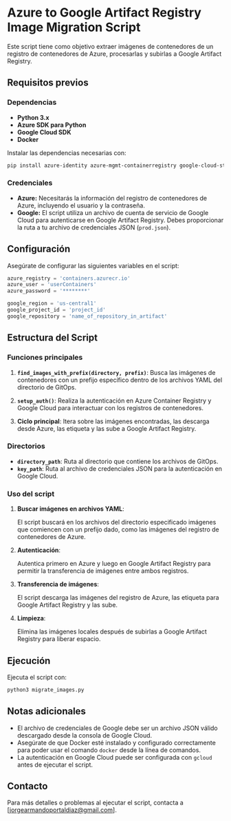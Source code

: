 
# Azure to Google Artifact Registry Image Migration Script

Este script tiene como objetivo extraer imágenes de contenedores de un registro de contenedores de Azure, procesarlas y subirlas a Google Artifact Registry.

## Requisitos previos

### Dependencias

- **Python 3.x**
- **Azure SDK para Python**
- **Google Cloud SDK**
- **Docker**

Instalar las dependencias necesarias con:

```bash
pip install azure-identity azure-mgmt-containerregistry google-cloud-storage google-auth google-cloud
```

### Credenciales

- **Azure:** Necesitarás la información del registro de contenedores de Azure, incluyendo el usuario y la contraseña.
- **Google:** El script utiliza un archivo de cuenta de servicio de Google Cloud para autenticarse en Google Artifact Registry. Debes proporcionar la ruta a tu archivo de credenciales JSON (`prod.json`).

## Configuración

Asegúrate de configurar las siguientes variables en el script:

```python
azure_registry = 'containers.azurecr.io'
azure_user = 'userContainers'
azure_password = '********'

google_region = 'us-central1'
google_project_id = 'project_id'
google_repository = 'name_of_repository_in_artifact'
```

## Estructura del Script

### Funciones principales

1. **`find_images_with_prefix(directory, prefix)`**: Busca las imágenes de contenedores con un prefijo específico dentro de los archivos YAML del directorio de GitOps.

2. **`setup_auth()`**: Realiza la autenticación en Azure Container Registry y Google Cloud para interactuar con los registros de contenedores.

3. **Ciclo principal**: Itera sobre las imágenes encontradas, las descarga desde Azure, las etiqueta y las sube a Google Artifact Registry.

### Directorios

- **`directory_path`**: Ruta al directorio que contiene los archivos de GitOps.
- **`key_path`**: Ruta al archivo de credenciales JSON para la autenticación en Google Cloud.

### Uso del script

1. **Buscar imágenes en archivos YAML**:

   El script buscará en los archivos del directorio especificado imágenes que comiencen con un prefijo dado, como las imágenes del registro de contenedores de Azure.

2. **Autenticación**:

   Autentica primero en Azure y luego en Google Artifact Registry para permitir la transferencia de imágenes entre ambos registros.

3. **Transferencia de imágenes**:

   El script descarga las imágenes del registro de Azure, las etiqueta para Google Artifact Registry y las sube.

4. **Limpieza**:

   Elimina las imágenes locales después de subirlas a Google Artifact Registry para liberar espacio.

## Ejecución

Ejecuta el script con:

```bash
python3 migrate_images.py
```

## Notas adicionales

- El archivo de credenciales de Google debe ser un archivo JSON válido descargado desde la consola de Google Cloud.
- Asegúrate de que Docker esté instalado y configurado correctamente para poder usar el comando `docker` desde la línea de comandos.
- La autenticación en Google Cloud puede ser configurada con `gcloud` antes de ejecutar el script.
  
## Contacto

Para más detalles o problemas al ejecutar el script, contacta a [jorgearmandoportaldiaz@gmail.com].
